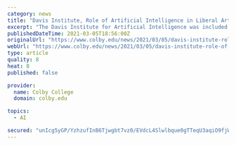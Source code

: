 ```yaml
---
category: news
title: "Davis Institute, Role of Artificial Intelligence in Liberal Arts, Mentioned in RTInsights"
excerpt: "The Davis Institute for Artificial Intelligence was included in an article published by RTInsights on the role of the artificial intelligence in the liberal arts. The piece mentions the $30-million gift to create the institute and how “Colby College is the first liberal arts college to take on such an initiative."
publishedDateTime: 2021-03-05T18:56:00Z
originalUrl: "https://www.colby.edu/news/2021/03/05/davis-institute-role-of-artificial-intelligence-in-liberal-arts-mentioned-in-rtinsights/"
webUrl: "https://www.colby.edu/news/2021/03/05/davis-institute-role-of-artificial-intelligence-in-liberal-arts-mentioned-in-rtinsights/"
type: article
quality: 8
heat: 8
published: false

provider:
  name: Colby College
  domain: colby.edu

topics:
  - AI

secured: "unIcg5yGP/YzhzufInB6Tjwgbt7vz0/EVdcL4Slwlbque0gTTeqU3aqiO9fjWa6bx7p1BwnDXiSb7p8hm8Q4PNTczepQkw2zUz6rHbGs0RC+XFFVzWAPNLLSWuhIhqNk7vYL0un/ok9WLa7sEnlfFPPmcmsVNPoE9bMGHsc+sM51EZEO37lV/JwrO+JX2mDGifiW3k2Cs5QD/fCqVd+ki+aCb3aaUEMqIMCaNCsj6ra741P73OfhrTJtw8LovS519H4CKJfjmlU0PbiUTPJ4f/lEoSWs0b5ZNypfGJtY2a+qzCRHsxlSYlo7fgvjeXPXM1pmkKXKhvexv4gsrQrQDnp4xYon8vnVrxmzn0S4SqU=;7BIYyOsTR6nT7E9v0P26Gw=="
---
```


